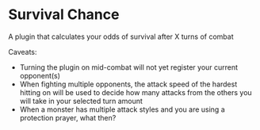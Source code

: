 # Survival Chance
A plugin that calculates your odds of survival after X turns of combat



Caveats:
- Turning the plugin on mid-combat will not yet register your current opponent(s)
- When fighting multiple opponents, the attack speed of the hardest hitting on will be used to decide
how many attacks from the others you will take in your selected turn amount
- When a monster has multiple attack styles and you are using a protection prayer, what then?
